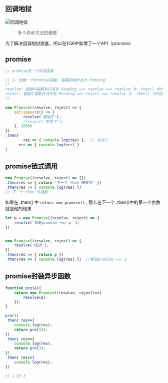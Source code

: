 ## 回调地狱

![回调地狱](/Users/mrhuang/Downloads/笔记图片/回调地狱.jpeg)

> 多个异步方法的嵌套

为了解决回调地狱嵌套，所以在ES6中新增了一个API（promise）



## promise

```javascript
// promise是一个构造函数

// 1- 创建一个promise容器, 容器初始状态为 Pending
/*
resolve: 容器中函数执行成功 Pending ==> resolve ==> resolve 为 .then() 中的回调函数1
reject: 容器中函数执行失败 Pending ==> reject ==> resolve 为 .then() 中的回调函数2
*/

new Promise((resolve, reject) => {
    setTimeout(() => {
        resolve('成功了');
        //reject('失败了');
    }, 2000)
})
.then(
  		res => { console.log(res) },  // 成功了
      err => { console.log(err) }
)
```



## promise链式调用

```javascript
new Promise((resolve, reject) => {})
.then(res => { return '下一个 then 来接我' })
.then(res => { console.log(res) })
// 下一个 then 来接我
```

如果在 .then() 中 `return new promise()`  , 那么在下一个 .then()中的第一个参数 就是他的结果

```javascript
let p = new Promise((resolve, reject) => {
    resolve('我是promise ==> p ');
})


new Promise((resolve, reject) => {
    resolve('成功');
})
.then(res => { return p })
.then(res => { console.log(res) })  //我是promise ==> p
```



## promise封装异步函数

```javascript
function pro(a){
    return new Promise((resolve, reject)=>{
        resolve(a);
    });
}

pro(1)
.then( res=>{
    console.log(res);
    return pro(19);
})
.then( res=>{
    console.log(res);
    return pro(3);
})
.then( res=>{
    console.log(res);
})

// 1 19 3 
```



